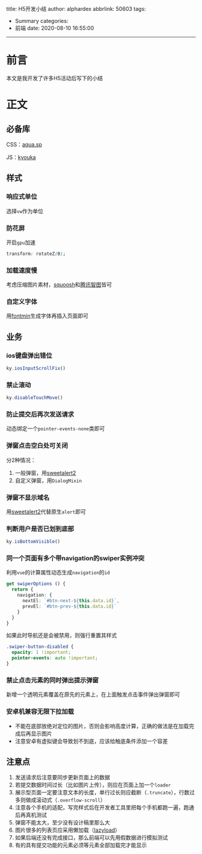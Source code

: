 title: H5开发小结
author: alphardex
abbrlink: 50603
tags:
  - Summary
categories:
  - 前端
date: 2020-08-10 16:55:00
---
# 前言

本文是我开发了许多H5活动后写下的小结

<!--more-->

# 正文

## 必备库

CSS：[aqua.sp](https://github.com/alphardex/aqua.sp)

JS：[kyouka](https://github.com/alphardex/kyouka)

## 样式

### 响应式单位

选择`vw`作为单位

### 防花屏

开启`gpu`加速

```css
transform: rotateZ(0);
```

### 加载速度慢

考虑压缩图片素材，[squoosh](https://squoosh.app/)和[腾讯智图](https://zhitu.isux.us/index.php/preview/download)皆可

### 自定义字体

用[fontmin](https://github.com/ecomfe/fontmin)生成字体再插入页面即可

## 业务

### ios键盘弹出错位

```js
ky.iosInputScrollFix()
```

### 禁止滚动

```js
ky.disableTouchMove()
```

### 防止提交后再次发送请求

动态绑定一个`pointer-events-none`类即可

### 弹窗点击空白处可关闭

分2种情况：

1. 一般弹窗，用[sweetalert2](https://github.com/sweetalert2/sweetalert2)
2. 自定义弹窗，用`DialogMixin`

### 弹窗不显示域名

用[sweetalert2](https://github.com/sweetalert2/sweetalert2)代替原生`alert`即可

### 判断用户是否已划到底部

```js
ky.isBottomVisible()
```

### 同一个页面有多个带navigation的swiper实例冲突

利用`vue`的计算属性动态生成`navigation`的`id`

``` ts
get swiperOptions () {
  return {
    navigation: {
      nextEl: `#btn-next-${this.data.id}`,
      prevEl: `#btn-prev-${this.data.id}`
    }
  }
}
```

如果此时导航还是会被禁用，则强行重置其样式

``` scss
.swiper-button-disabled {
  opacity: 1 !important;
  pointer-events: auto !important;
}
```

### 禁止点击元素的同时弹出提示弹窗

新增一个透明元素覆盖在原先的元素上，在上面触发点击事件弹出弹窗即可

### 安卓机兼容无限下拉加载

- 不能在底部放绝对定位的图片，否则会影响高度计算，正确的做法是在加载完成后再显示图片
- 注意安卓有虚拟键会导致划不到底，应该给触底条件添加一个容差

## 注意点

1. 发送请求后注意要同步更新页面上的数据
2. 若提交数据时间过长（比如图片上传），则应在页面上加一个`loader`
3. 展示型页面一定要注意文本的长度，单行过长则应截断（`.truncate`），行数过多则做成滚动式（`.overflow-scroll`）
4. 注意各个手机的适配，写完样式后在开发者工具里把每个手机都跑一遍，跑通后再真机测试
5. 弹窗不能太大，至少没有设计稿里那么大
6. 图片很多的列表页应采用懒加载（[lazyload](https://github.com/tuupola/lazyload)）
7. 如果后端还没有完成接口，那么前端可以先用假数据进行模拟测试
8. 有的具有提交功能的元素必须等元素全部加载完才能显示
